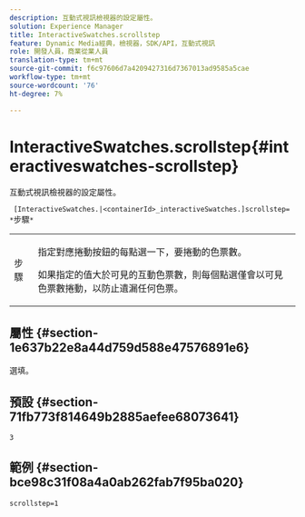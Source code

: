 ```yaml
---
description: 互動式視訊檢視器的設定屬性。
solution: Experience Manager
title: InteractiveSwatches.scrollstep
feature: Dynamic Media經典，檢視器，SDK/API，互動式視訊
role: 開發人員，商業從業人員
translation-type: tm+mt
source-git-commit: f6c97606d7a4209427316d7367013ad9585a5cae
workflow-type: tm+mt
source-wordcount: '76'
ht-degree: 7%

---
```



# InteractiveSwatches.scrollstep{#interactiveswatches-scrollstep}

互動式視訊檢視器的設定屬性。

` [InteractiveSwatches.|<containerId>_interactiveSwatches.]scrollstep= *`步驟`*`

<table id="table_441553CD34C94A58A9D7CBF772DEDDB6"> 
 <tbody> 
  <tr> 
   <td colname="col1"> <p> <span class="codeph"><span class="varname"> 步驟</span></span> </p> </td> 
   <td colname="col2"> <p>指定對應捲動按鈕的每點選一下，要捲動的色票數。 </p> <p>如果指定的值大於可見的互動色票數，則每個點選僅會以可見色票數捲動，以防止遺漏任何色票。 </p> </td> 
  </tr> 
 </tbody> 
</table>

## 屬性 {#section-1e637b22e8a44d759d588e47576891e6}

選填。

## 預設 {#section-71fb773f814649b2885aefee68073641}

`3`

## 範例 {#section-bce98c31f08a4a0ab262fab7f95ba020}

```
scrollstep=1
```

